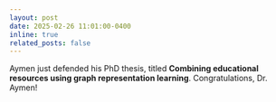 ```yaml
---
layout: post
date: 2025-02-26 11:01:00-0400
inline: true
related_posts: false
---
```


Aymen just defended his PhD thesis, titled **Combining educational resources using graph representation learning**. Congratulations, Dr. Aymen!